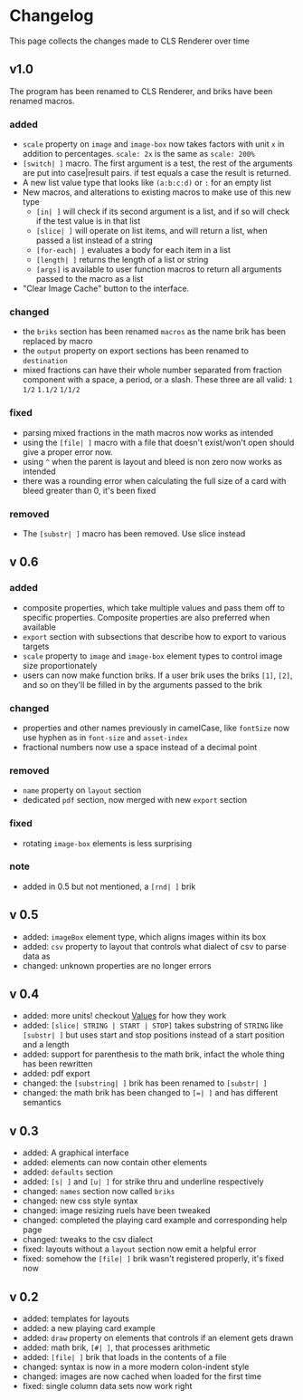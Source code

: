 # Changelog
This page collects the changes made to CLS Renderer over time

## v1.0
The program has been renamed to CLS Renderer, and briks have been renamed macros.

### added
 - `scale` property on `image` and `image-box` now takes factors with unit `x` in addition to percentages. `scale: 2x` is the same as `scale: 200%`
 - `[switch| ]` macro. The first argument is a test, the rest of the arguments are put into case|result pairs. if test equals a case the result is returned.
 - A new list value type that looks like `(a:b:c:d)` or `:` for an empty list
 - New macros, and alterations to existing macros to make use of this new type
     - `[in| ]` will check if its second argument is a list, and if so will check if the test value is in that list
     - `[slice| ]` will operate on list items, and will return a list, when passed a list instead of a string
     - `[for-each| ]` evaluates a body for each item in a list
     - `[length| ]` returns the length of a list or string
     - `[args]` is available to user function macros to return all arguments passed to the macro as a list
 - "Clear Image Cache" button to the interface.
### changed
 - the `briks` section has been renamed `macros` as the name brik has been replaced by macro
 - the `output` property on export sections has been renamed to `destination`
 - mixed fractions can have their whole number separated from fraction component with a space, a period, or a slash. These three are all valid: `1 1/2` `1.1/2` `1/1/2`
### fixed
 - parsing mixed fractions in the math macros now works as intended
 - using the `[file| ]` macro with a file that doesn't exist/won't open should give a proper error now.
 - using `^` when the parent is layout and bleed is non zero now works as intended
 - there was a rounding error when calculating the full size of a card with bleed greater than 0, it's been fixed

### removed
 - The `[substr| ]` macro has been removed. Use slice instead

## v 0.6
### added
 - composite properties, which take multiple values and pass them off to specific properties. Composite properties are also preferred when available
 - `export` section with subsections that describe how to export to various targets
 - `scale` property to `image` and `image-box` element types to control image size proportionately
 - users can now make function briks. If a user brik uses the briks `[1]`, `[2]`, and so on they'll be filled in by the arguments passed to the brik
### changed
 - properties and other names previously in camelCase, like `fontSize` now use hyphen as in `font-size` and `asset-index`
 - fractional numbers now use a space instead of a decimal point
### removed
 - `name` property on `layout` section
 - dedicated `pdf` section, now merged with new `export` section
### fixed
 - rotating `image-box` elements is less surprising

### note
 - added in 0.5 but not mentioned, a `[rnd| ]` brik


## v 0.5
 - added: `imageBox` element type, which aligns images within its box
 - added: `csv` property to layout that controls what dialect of csv to parse data as
 - changed: unknown properties are no longer errors

## v 0.4
 - added: more units! checkout [Values](../Values/) for how they work
 - added: `[slice| STRING | START | STOP]` takes substring of `STRING` like `[substr| ]` but uses start and stop positions instead of a start position and a length
 - added: support for parenthesis to the math brik, infact the whole thing has been rewritten
 - added: pdf export
 - changed: the `[substring| ]` brik has been renamed to `[substr| ]`
 - changed: the math brik has been changed to `[=| ]` and has different semantics

## v 0.3
 - added: A graphical interface
 - added: elements can now contain other elements
 - added: `defaults` section
 - added: `[s| ]` and `[u| ]` for strike thru and underline respectively
 - changed: `names` section now called `briks`
 - changed: new css style syntax
 - changed: image resizing ruels have been tweaked
 - changed: completed the playing card example and corresponding help page
 - changed: tweaks to the csv dialect
 - fixed: layouts without a `layout` section now emit a helpful error
 - fixed: somehow the `[file| ]` brik wasn't registered properly, it's fixed now

## v 0.2
 - added: templates for layouts
 - added: a new playing card example
 - added: `draw` property on elements that controls if an element gets drawn
 - added: math brik, `[#| ]`, that processes arithmetic
 - added: `[file| ]` brik that loads in the contents of a file
 - changed: syntax is now in a more modern colon-indent style
 - changed: images are now cached when loaded for the first time
 - fixed: single column data sets now work right